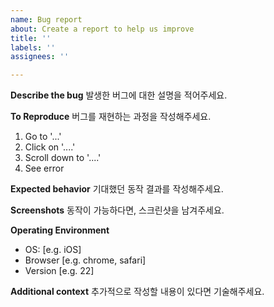 ```yaml
---
name: Bug report
about: Create a report to help us improve
title: ''
labels: ''
assignees: ''

---
```


**Describe the bug**
발생한 버그에 대한 설명을 적어주세요.

**To Reproduce**
버그를 재현하는 과정을 작성해주세요.
1. Go to '...'
2. Click on '....'
3. Scroll down to '....'
4. See error

**Expected behavior**
기대했던 동작 결과를 작성해주세요.

**Screenshots**
동작이 가능하다면, 스크린샷을 남겨주세요.

**Operating Environment**
 - OS: [e.g. iOS]
 - Browser [e.g. chrome, safari]
 - Version [e.g. 22]

**Additional context**
추가적으로 작성할 내용이 있다면 기술해주세요.
